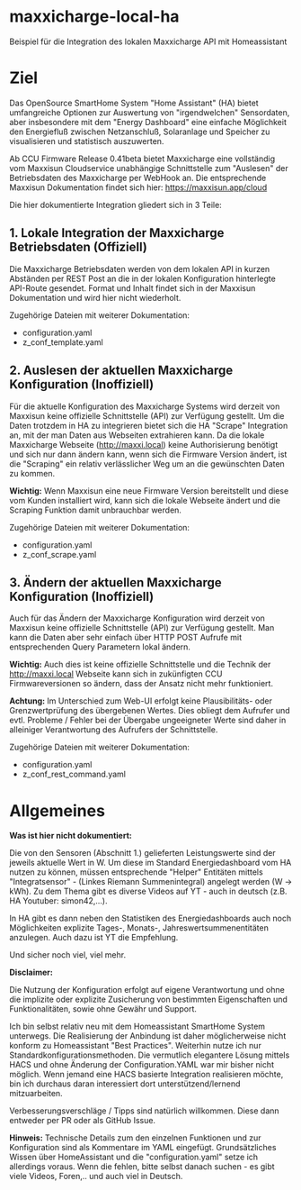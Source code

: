# maxxicharge-local-ha
Beispiel für die Integration des lokalen Maxxicharge API mit Homeassistant

# Ziel

Das OpenSource SmartHome System "Home Assistant" (HA) bietet umfangreiche Optionen
zur Auswertung von "irgendwelchen" Sensordaten, aber insbesondere mit dem "Energy Dashboard"
eine einfache Möglichkeit den Energiefluß zwischen Netzanschluß, Solaranlage und Speicher zu
visualisieren und statistisch auszuwerten.

Ab CCU Firmware Release 0.41beta bietet Maxxicharge eine vollständig vom Maxxisun Cloudservice unabhängige Schnittstelle
zum "Auslesen" der Betriebsdaten des Maxxicharge per WebHook an. Die entsprechende Maxxisun Dokumentation
findet sich hier: https://maxxisun.app/cloud

Die hier dokumentierte Integration gliedert sich in 3 Teile:

## 1. Lokale Integration der Maxxicharge Betriebsdaten (Offiziell)

Die Maxxicharge Betriebsdaten werden von dem lokalen API in kurzen Abständen per REST Post an die
in der lokalen Konfiguration hinterlegte API-Route gesendet. Format und Inhalt findet sich in der 
Maxxisun Dokumentation und wird hier nicht wiederholt. 

Zugehörige Dateien mit weiterer Dokumentation:

- configuration.yaml
- z_conf_template.yaml


## 2. Auslesen der aktuellen Maxxicharge Konfiguration (Inoffiziell)

Für die aktuelle Konfiguration des Maxxicharge Systems wird derzeit von Maxxisun keine offizielle
Schnittstelle (API) zur Verfügung gestellt. Um die Daten trotzdem in HA zu integrieren bietet sich
die HA "Scrape" Integration an, mit der man Daten aus Webseiten extrahieren kann. Da die lokale
Maxxicharge Webseite (http://maxxi.local) keine Authorisierung benötigt und sich nur dann ändern
kann, wenn sich die Firmware Version ändert, ist die "Scraping" ein relativ verlässlicher Weg
um an die gewünschten Daten zu kommen. 

**Wichtig:** Wenn Maxxisun eine neue Firmware Version bereitstellt und diese vom Kunden
installiert wird, kann sich die lokale Webseite ändert und die Scraping Funktion damit unbrauchbar
werden.

Zugehörige Dateien mit weiterer Dokumentation:

- configuration.yaml
- z_conf_scrape.yaml

## 3. Ändern der aktuellen Maxxicharge Konfiguration (Inoffiziell)

Auch für das Ändern der Maxxicharge Konfiguration wird derzeit von Maxxisun keine offizielle
Schnittstelle (API) zur Verfügung gestellt. Man kann die Daten aber sehr einfach über HTTP POST
Aufrufe mit entsprechenden Query Parametern lokal ändern. 

**Wichtig:** Auch dies ist keine offizielle Schnittstelle und die Technik der http://maxxi.local
Webseite kann sich in zukünfigten CCU Firmwareversionen so ändern, dass der Ansatz nicht mehr
funktioniert.

**Achtung:** Im Unterschied zum Web-UI erfolgt keine Plausibilitäts- oder Grenzwertprüfung des
übergebenen Wertes. Dies obliegt dem Aufrufer und evtl. Probleme / Fehler bei der Übergabe
ungeeigneter Werte sind daher in alleiniger Verantwortung des Aufrufers der Schnittstelle.

Zugehörige Dateien mit weiterer Dokumentation:

- configuration.yaml
- z_conf_rest_command.yaml


# Allgemeines

**Was ist hier nicht dokumentiert:**

Die von den Sensoren (Abschnitt 1.) gelieferten Leistungswerte sind der jeweils aktuelle Wert in W.
Um diese im Standard Energiedashboard vom HA nutzen zu können, müssen entsprechende "Helper" Entitäten
mittels "Integratsensor" - (Linkes Riemann Summenintegral) angelegt werden (W -> kWh). Zu dem Thema gibt es diverse
Videos auf YT - auch in deutsch (z.B. HA Youtuber: simon42,...). 

In HA gibt es dann neben den Statistiken des Energiedashboards auch noch Möglichkeiten explizite
Tages-, Monats-, Jahreswertsummenentitäten anzulegen. Auch dazu ist YT die Empfehlung.

Und sicher noch viel, viel mehr.

**Disclaimer:**

Die Nutzung der Konfiguration erfolgt auf eigene Verantwortung und ohne die implizite oder explizite
Zusicherung von bestimmten Eigenschaften und Funktionalitäten, sowie ohne Gewähr und Support.

Ich bin selbst relativ neu mit dem Homeassistant SmartHome System unterwegs. Die Realisierung der Anbindung
ist daher möglicherweise nicht konform zu Homeassistant "Best Practices". Weiterhin nutze ich nur Standardkonfigurationsmethoden.
Die vermutlich elegantere Lösung mittels HACS und ohne Änderung der Configuration.YAML war mir 
bisher nicht möglich. Wenn jemand eine HACS basierte Integration realisieren möchte, bin ich durchaus
daran interessiert dort unterstützend/lernend mitzuarbeiten.

Verbesserungsverschläge / Tipps sind natürlich willkommen. Diese dann entweder per PR oder als GitHub Issue.

**Hinweis:**
Technische Details zum den einzelnen Funktionen und zur Konfiguration sind als Kommentare im YAML eingefügt.
Grundsätzliches Wissen über HomeAssistant und die "configuration.yaml" setze ich allerdings voraus.
Wenn die fehlen, bitte selbst danach suchen - es gibt viele Videos, Foren,.. und auch viel in Deutsch.
